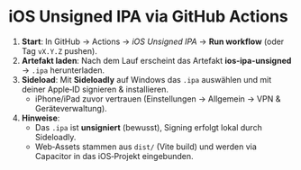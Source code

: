 # iOS Unsigned IPA via GitHub Actions

1. **Start**: In GitHub → Actions → *iOS Unsigned IPA* → **Run workflow** (oder Tag `vX.Y.Z` pushen).
2. **Artefakt laden**: Nach dem Lauf erscheint das Artefakt **ios-ipa-unsigned** → `.ipa` herunterladen.
3. **Sideload**: Mit **Sideloadly** auf Windows das `.ipa` auswählen und mit deiner Apple‑ID signieren & installieren.
   - iPhone/iPad zuvor vertrauen (Einstellungen → Allgemein → VPN & Geräteverwaltung).
4. **Hinweise**:
   - Das `.ipa` ist **unsigniert** (bewusst), Signing erfolgt lokal durch Sideloadly.
   - Web‑Assets stammen aus `dist/` (Vite build) und werden via Capacitor in das iOS‑Projekt eingebunden.

